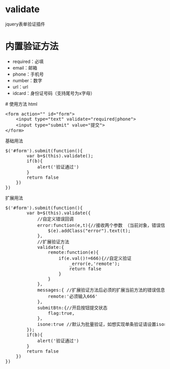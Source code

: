# validate
jquery表单验证插件
# 内置验证方法
<ul>
	<li>required：必填</li>
	<li>email：邮箱</li>
	<li>phone：手机号</li>
	<li>number：数字</li>
	<li>url：url</li>
	<li>idcard：身份证号码（支持尾号为x字母）</li>
</ul>
# 使用方法
html
<pre>
&lt;form action="" id="form"&gt;
	&lt;input type="text" validate="required|phone"&gt;
	&lt;input type="submit" value="提交"&gt;
&lt;/form&gt;
</pre>
基础用法
<pre>
$('#form').submit(function(){
		var b=$(this).validate();
		if(b){
			alert('验证通过')
		}
		return false
	})
})
</pre>
扩展用法
<pre>
$('#form').submit(function(){
		var b=$(this).validate({
			//自定义错误回调
			error:function(e,t){//接收两个参数 （当前对象，错误信息）
				$(e).addClass("error").text(t);
			},
			//扩展验证方法
			validate:{
				remote:function(e){
					if(e.val()!=666){//自定义验证
						_error(e,'remote');
						return false	
					}
				}
			},
			messages:{ //扩展验证方法后必须的扩展当前方法的错误信息对象名称要保持一直
				remote:'必须输入666'
			},
			submitBtn:{//开启按钮提交状态
				flag:true,
			},
			isone:true //默认为批量验证，如想实现单条验证请设置isone：true
		});
		if(b){
			alert('验证通过')
		}
		return false
	})
})
</pre>


